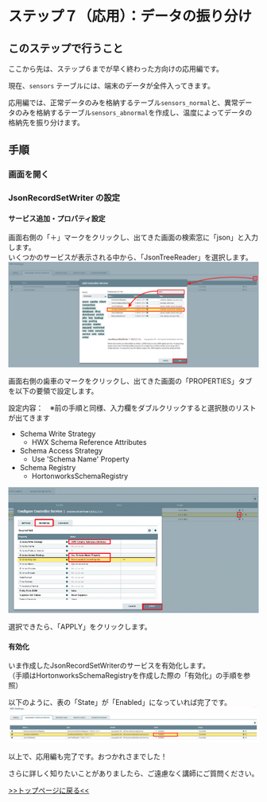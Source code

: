 # ステップ７（応用）：データの振り分け

## このステップで行うこと

ここから先は、ステップ６までが早く終わった方向けの応用編です。<br>

現在、`sensors` テーブルには、端末のデータが全件入ってきます。

応用編では、正常データのみを格納するテーブル`sensors_normal`と、異常データのみを格納するテーブル`sensors_abnormal`を作成し、温度によってデータの格納先を振り分けます。

## 手順

### 画面を開く




### JsonRecordSetWriter の設定

#### サービス追加・プロパティ設定

画面右側の「＋」マークをクリックし、出てきた画面の検索窓に「json」と入力します。<br>
いくつかのサービスが表示される中から、「JsonTreeReader」を選択します。
![JsonRecordSetWriter.png](screenshots_lab03%2FJsonRecordSetWriter.png)

画面右側の歯車のマークをクリックし、出てきた画面の「PROPERTIES」タブを以下の要領で設定します。

設定内容：　※前の手順と同様、入力欄をダブルクリックすると選択肢のリストが出てきます
- Schema Write Strategy
  - HWX Schema Reference Attributes
- Schema Access Strategy
  - Use 'Schema Name' Property
- Schema Registry
  - HortonworksSchemaRegistry

![SetWriter_settings.png](screenshots_lab03%2FSetWriter_settings.png)

選択できたら、「APPLY」をクリックします。

#### 有効化

いま作成したJsonRecordSetWriterのサービスを有効化します。<br>
（手順はHortonworksSchemaRegistryを作成した際の「有効化」の手順を参照）

以下のように、表の「State」が「Enabled」になっていれば完了です。
![enabled_setwriter.png](screenshots_lab03%2Fenabled_setwriter.png)


以上で、応用編も完了です。おつかれさまでした！

さらに詳しく知りたいことがありましたら、ご遠慮なく講師にご質問ください。

[>>トップページに戻る<<](lab00_top.md)